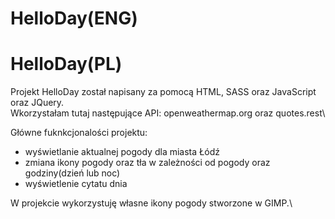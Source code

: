 # HelloDay(ENG)


# HelloDay(PL)
Projekt HelloDay został napisany za pomocą HTML, SASS oraz JavaScript oraz JQuery.\
Wkorzystałam tutaj następujące API: openweathermap.org oraz quotes.rest\

Główne fuknkcjonalości projektu:
* wyświetlanie aktualnej pogody dla miasta Łódź
* zmiana ikony pogody oraz tła w zależności od pogody oraz godziny(dzień lub noc)
* wyświetlenie cytatu dnia

W projekcie wykorzystuję własne ikony pogody stworzone w GIMP.\
